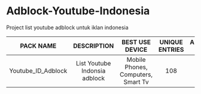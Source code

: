 # Adblock-Youtube-Indonesia

Project list youtube adblock untuk iklan indonesia  

PACK NAME | DESCRIPTION | BEST USE DEVICE | UNIQUE ENTRIES | ADBLOCK FILTER |
|:---------:|:-------:|:---------:|:--------------:|:--------------:|
Youtube_ID_Adblock | List Youtube Indonsia adblock | Mobile Phones, Computers, Smart Tv | 108 | [FILTER](https://github.com/hafidh7/Adblock-Youtube-Indonesia/blob/main/Youtube_ID_Adblock.txt) |
